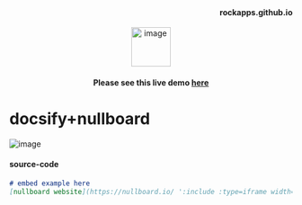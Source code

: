 <br/>

<h4 align="right"> rockapps.github.io </h3>

<p align="center">
 <img src="https://cdn-icons-png.flaticon.com/512/1600/1600856.png" alt="image" width="70px">
</p>


<h4 align="center"> Please see this live demo <a href="https://docsify-nullboard.netlify.app/"> here </a> </h3>

# docsify+nullboard
<img src="https://user-images.githubusercontent.com/123137817/213945042-0826ff1f-3dd0-4f8f-a61a-3b106ed688d1.png" alt="image"/>

#### source-code

```markdown
# embed example here
[nullboard website](https://nullboard.io/ ':include :type=iframe width=100% height=400px')
```
